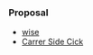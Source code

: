 ### Proposal
- [wise](https://wise.com/in/blog/upwork-proposal-samples)
- [Carrer Side Cick](https://careersidekick.com/upwork-proposals/)
